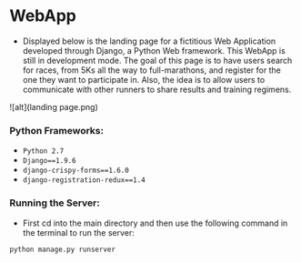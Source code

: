 # WebApp

- Displayed below is the landing page for a fictitious Web Application developed through Django, a Python Web framework. This WebApp is still in development mode. The goal of this page is to have users search for races, from 5Ks all the way to full-marathons, and register for the one they want to participate in. Also, the idea is to allow users to communicate with other runners to share results and training regimens. 

![alt](landing page.png)

### Python Frameworks:

- `Python 2.7`
- `Django==1.9.6`
- `django-crispy-forms==1.6.0`
- `django-registration-redux==1.4`

### Running the Server:

- First cd into the main directory and then use the following command in the terminal to run the server:

``` 
python manage.py runserver
```
